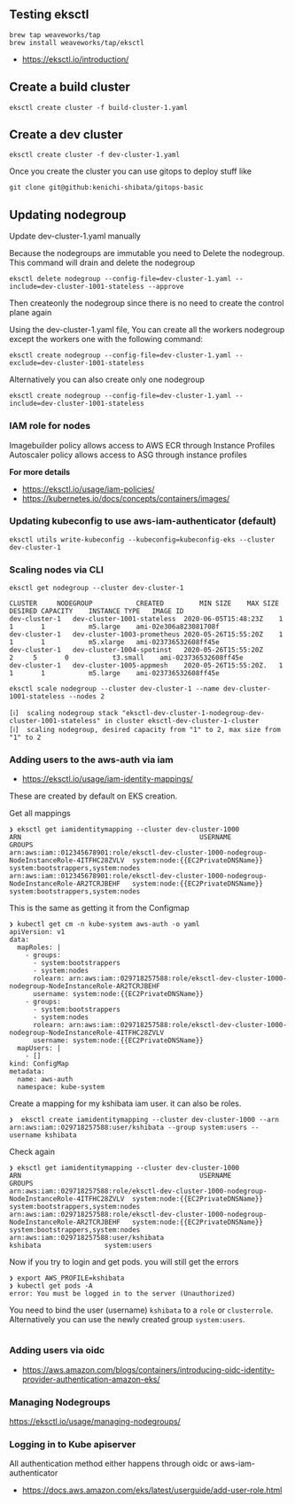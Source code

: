 Testing eksctl
------

```
brew tap weaveworks/tap
brew install weaveworks/tap/eksctl
```

* https://eksctl.io/introduction/


Create a build cluster
---
```
eksctl create cluster -f build-cluster-1.yaml
```


Create a dev cluster
------
```
eksctl create cluster -f dev-cluster-1.yaml
```

Once you create the cluster you can use gitops to deploy stuff like

```
git clone git@github:kenichi-shibata/gitops-basic
```

Updating nodegroup
----

Update dev-cluster-1.yaml manually

Because the nodegroups are immutable you need to Delete the nodegroup. This
command will drain and delete the nodegroup

```
eksctl delete nodegroup --config-file=dev-cluster-1.yaml --include=dev-cluster-1001-stateless --approve
```

Then createonly the nodegroup since there is no need to create the control
plane again

Using the dev-cluster-1.yaml file, You can create all the workers nodegroup except the workers one with the following command:

```
eksctl create nodegroup --config-file=dev-cluster-1.yaml --exclude=dev-cluster-1001-stateless

```

Alternatively you can also create only one nodegroup

```
eksctl create nodegroup --config-file=dev-cluster-1.yaml --include=dev-cluster-1001-stateless
```

### IAM role for nodes

Imagebuilder policy allows access to AWS ECR through Instance Profiles
Autoscaler policy allows access to ASG through instance profiles

**For more details**
- https://eksctl.io/usage/iam-policies/
- https://kubernetes.io/docs/concepts/containers/images/

### Updating kubeconfig to use aws-iam-authenticator (default)

```
eksctl utils write-kubeconfig --kubeconfig=kubeconfig-eks --cluster dev-cluster-1
```

### Scaling nodes via CLI

```
eksctl get nodegroup --cluster dev-cluster-1

CLUSTER		NODEGROUP			CREATED			MIN SIZE	MAX SIZE	DESIRED CAPACITY	INSTANCE TYPE	IMAGE ID
dev-cluster-1	dev-cluster-1001-stateless	2020-06-05T15:48:23Z	1		1		1			m5.large	ami-02e306a823081708f
dev-cluster-1	dev-cluster-1003-prometheus	2020-05-26T15:55:20Z	1		1		1			m5.xlarge	ami-023736532608ff45e
dev-cluster-1	dev-cluster-1004-spotinst	2020-05-26T15:55:20Z	  2		5		0			t3.small	ami-023736532608ff45e
dev-cluster-1	dev-cluster-1005-appmesh	2020-05-26T15:55:20Z.   1		1		1			m5.large	ami-023736532608ff45e

eksctl scale nodegroup --cluster dev-cluster-1 --name dev-cluster-1001-stateless --nodes 2

[ℹ]  scaling nodegroup stack "eksctl-dev-cluster-1-nodegroup-dev-cluster-1001-stateless" in cluster eksctl-dev-cluster-1-cluster
[ℹ]  scaling nodegroup, desired capacity from "1" to 2, max size from "1" to 2
```

### Adding users to the aws-auth via iam

* https://eksctl.io/usage/iam-identity-mappings/

These are created by default on EKS creation.

Get all mappings
```
❯ eksctl get iamidentitymapping --cluster dev-cluster-1000
ARN												USERNAME				GROUPS
arn:aws:iam::012345678901:role/eksctl-dev-cluster-1000-nodegroup-NodeInstanceRole-4ITFHC28ZVLV	system:node:{{EC2PrivateDNSName}}	system:bootstrappers,system:nodes
arn:aws:iam::012345678901:role/eksctl-dev-cluster-1000-nodegroup-NodeInstanceRole-AR2TCRJBEHF	system:node:{{EC2PrivateDNSName}}	system:bootstrappers,system:nodes

```

This is the same as getting it from the Configmap 
```
❯ kubectl get cm -n kube-system aws-auth -o yaml
apiVersion: v1
data:
  mapRoles: |
    - groups:
      - system:bootstrappers
      - system:nodes
      rolearn: arn:aws:iam::029718257588:role/eksctl-dev-cluster-1000-nodegroup-NodeInstanceRole-AR2TCRJBEHF
      username: system:node:{{EC2PrivateDNSName}}
    - groups:
      - system:bootstrappers
      - system:nodes
      rolearn: arn:aws:iam::029718257588:role/eksctl-dev-cluster-1000-nodegroup-NodeInstanceRole-4ITFHC28ZVLV
      username: system:node:{{EC2PrivateDNSName}}
  mapUsers: |
    - []
kind: ConfigMap
metadata:
  name: aws-auth
  namespace: kube-system
```

Create a mapping for my kshibata iam user. it can also be roles.
```
❯  eksctl create iamidentitymapping --cluster dev-cluster-1000 --arn arn:aws:iam::029718257588:user/kshibata --group system:users --username kshibata
```

Check again
```
❯ eksctl get iamidentitymapping --cluster dev-cluster-1000
ARN												USERNAME				GROUPS
arn:aws:iam::029718257588:role/eksctl-dev-cluster-1000-nodegroup-NodeInstanceRole-4ITFHC28ZVLV	system:node:{{EC2PrivateDNSName}}	system:bootstrappers,system:nodes
arn:aws:iam::029718257588:role/eksctl-dev-cluster-1000-nodegroup-NodeInstanceRole-AR2TCRJBEHF	system:node:{{EC2PrivateDNSName}}	system:bootstrappers,system:nodes
arn:aws:iam::029718257588:user/kshibata								kshibata				system:users
```

Now if you try to login and get pods. you will still get the errors

```
❯ export AWS_PROFILE=kshibata
❯ kubectl get pods -A
error: You must be logged in to the server (Unauthorized)
```

You need to bind the user (username) `kshibata` to a `role` or `clusterrole`. Alternatively you can use the newly created group `system:users`.

```
```

### Adding users via oidc

* https://aws.amazon.com/blogs/containers/introducing-oidc-identity-provider-authentication-amazon-eks/

### Managing Nodegroups

https://eksctl.io/usage/managing-nodegroups/

### Logging in to Kube apiserver

All authentication method either happens through oidc or aws-iam-authenticator
* https://docs.aws.amazon.com/eks/latest/userguide/add-user-role.html
